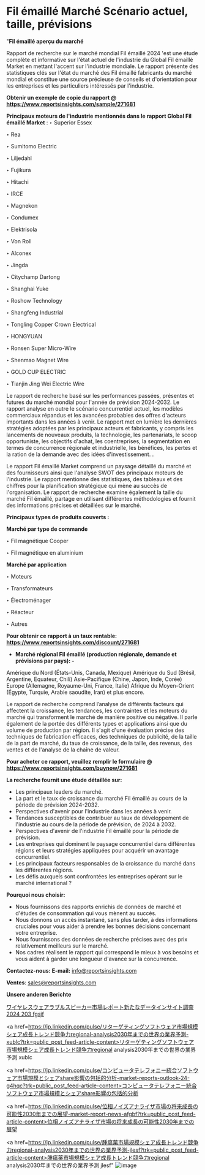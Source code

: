  # Fil émaillé Marché Scénario actuel, taille, prévisions

"<strong>Fil émaillé aperçu du marché</strong>

Rapport de recherche sur le marché mondial Fil émaillé 2024 'est une étude complète et informative sur l'état actuel de l'industrie du Global Fil émaillé Market en mettant l'accent sur l'industrie mondiale. Le rapport présente des statistiques clés sur l'état du marché des Fil émaillé fabricants du marché mondial et constitue une source précieuse de conseils et d'orientation pour les entreprises et les particuliers intéressés par l'industrie.

<strong>Obtenir un exemple de copie du rapport @ <a href=https://www.reportsinsights.com/sample/271681>https://www.reportsinsights.com/sample/271681</a></strong>

<strong>Principaux moteurs de l'industrie mentionnés dans le rapport Global Fil émaillé Market</strong> :
‣ Superior Essex

‣ Rea

‣ Sumitomo Electric

‣ Liljedahl

‣ Fujikura

‣ Hitachi

‣ IRCE

‣ Magnekon

‣ Condumex

‣ Elektrisola

‣ Von Roll

‣ Alconex

‣ Jingda

‣ Citychamp Dartong

‣ Shanghai Yuke

‣ Roshow Technology

‣ Shangfeng Industrial

‣ Tongling Copper Crown Electrical

‣ HONGYUAN

‣ Ronsen Super Micro-Wire

‣ Shenmao Magnet Wire

‣ GOLD CUP ELECTRIC

‣ Tianjin Jing Wei Electric Wire

Le rapport de recherche basé sur les performances passées, présentes et futures du marché mondial pour l'année de prévision 2024-2032. Le rapport analyse en outre le scénario concurrentiel actuel, les modèles commerciaux répandus et les avancées probables des offres d'acteurs importants dans les années à venir. Le rapport met en lumière les dernières stratégies adoptées par les principaux acteurs et fabricants, y compris les lancements de nouveaux produits, la technologie, les partenariats, le scoop opportuniste, les objectifs d'achat, les coentreprises, la segmentation en termes de concurrence régionale et industrielle, les bénéfices, les pertes et la ration de la demande avec des idées d'investissement. .

Le rapport Fil émaillé Market comprend un paysage détaillé du marché et des fournisseurs ainsi que l'analyse SWOT des principaux moteurs de l'industrie. Le rapport mentionne des statistiques, des tableaux et des chiffres pour la planification stratégique qui mène au succès de l'organisation. Le rapport de recherche examine également la taille du marché Fil émaillé, partage en utilisant différentes méthodologies et fournit des informations précises et détaillées sur le marché.

<strong>Principaux types de produits couverts :</strong>

<strong>Marché par type de commande</strong>

‣ Fil magnétique Cooper

‣ Fil magnétique en aluminium

<strong>Marché par application</strong>

‣ Moteurs

‣ Transformateurs

‣ Électroménager

‣ Réacteur

‣ Autres

<strong>Pour obtenir ce rapport à un taux rentable: <a href=https://www.reportsinsights.com/discount/271681>https://www.reportsinsights.com/discount/271681</a></strong>
<ul>
  <li><strong>Marché régional Fil émaillé (production régionale, demande et prévisions par pays): -</strong></li>
</ul>
Amérique du Nord (États-Unis, Canada, Mexique)
Amérique du Sud (Brésil, Argentine, Equateur, Chili)
Asie-Pacifique (Chine, Japon, Inde, Corée)
Europe (Allemagne, Royaume-Uni, France, Italie)
Afrique du Moyen-Orient (Égypte, Turquie, Arabie saoudite, Iran) et plus encore.

Le rapport de recherche comprend l’analyse de différents facteurs qui affectent la croissance, les tendances, les contraintes et les moteurs du marché qui transforment le marché de manière positive ou négative. Il parle également de la portée des différents types et applications ainsi que du volume de production par région. Il s'agit d'une évaluation précise des techniques de fabrication efficaces, des techniques de publicité, de la taille de la part de marché, du taux de croissance, de la taille, des revenus, des ventes et de l'analyse de la chaîne de valeur.

<strong>Pour acheter ce rapport, veuillez remplir le formulaire @   <a href=https://www.reportsinsights.com/buynow/271681>https://www.reportsinsights.com/buynow/271681</a></strong>

<strong>La recherche fournit une étude détaillée sur:</strong>
<ul>
  <li>Les principaux leaders du marché.</li>
  <li>La part et le taux de croissance du marché Fil émaillé au cours de la période de prévision 2024-2032.</li>
  <li>Perspectives d'avenir pour l'industrie dans les années à venir.</li>
  <li>Tendances susceptibles de contribuer au taux de développement de l'industrie au cours de la période de prévision, de 2024 à 2032.</li>
  <li>Perspectives d'avenir de l'industrie Fil émaillé pour la période de prévision.</li>
  <li>Les entreprises qui dominent le paysage concurrentiel dans différentes régions et leurs stratégies appliquées pour acquérir un avantage concurrentiel.</li>
  <li>Les principaux facteurs responsables de la croissance du marché dans les différentes régions.</li>
  <li>Les défis auxquels sont confrontées les entreprises opérant sur le marché international ?</li>
</ul>
<strong>Pourquoi nous choisir:</strong>
<ul>
  <li>Nous fournissons des rapports enrichis de données de marché et d'études de consommation qui vous mènent au succès.</li>
  <li>Nous donnons un accès instantané, sans plus tarder, à des informations cruciales pour vous aider à prendre les bonnes décisions concernant votre entreprise.</li>
  <li>Nous fournissons des données de recherche précises avec des prix relativement meilleurs sur le marché.</li>
  <li>Nos cadres réalisent le rapport qui correspond le mieux à vos besoins et vous aident à garder une longueur d'avance sur la concurrence.</li>
</ul>
<strong>Contactez-nous:
</strong><strong>E-mail:</strong> <a href=mailto:info@reportsinsights.com>info@reportsinsights.com</a>

<strong>Ventes</strong>: <a href=mailto:sales@reportsinsights.com>sales@reportsinsights.com</a>

<strong>Unsere anderen Berichte</strong>

<a href=https://www.linkedin.com/pulse/ワイヤレスウェアラブルスピーカー市場レポート新たなデータインサイト調査2024-203-fgsjf/>ワイヤレスウェアラブルスピーカー市場レポート新たなデータインサイト調査2024 203 fgsjf</a>

<a href=https://jp.linkedin.com/pulse/リターゲティングソフトウェア市場規模シェア成長トレンド競争力regional-analysis2030年までの世界の業界予測-xublc?trk=public_post_feed-article-content>リターゲティングソフトウェア市場規模シェア成長トレンド競争力regional analysis2030年までの世界の業界予測 xublc</a>

<a href=https://jp.linkedin.com/pulse/コンピュータテレフォニー統合ソフトウェア市場規模とシェアshare影響の包括的分析-market-reports-outlook-24-g4hqc?trk=public_post_feed-article-content>コンピュータテレフォニー統合ソフトウェア市場規模とシェアshare影響の包括的分析</a>

<a href=https://jp.linkedin.com/pulse/位相ノイズアナライザ市場の将来成長の可能性2030年までの展望-market-report-news-afgbf?trk=public_post_feed-article-content>位相ノイズアナライザ市場の将来成長の可能性2030年までの展望</a>

<a href=https://jp.linkedin.com/pulse/腫瘍薬市場規模シェア成長トレンド競争力regional-analysis2030年までの世界の業界予測-jlesf?trk=public_post_feed-article-content>腫瘍薬市場規模シェア成長トレンド競争力regional analysis2030年までの世界の業界予測 jlesf</a>"
![image](https://github.com/daminid12/RIreport/assets/158430485/fb59a0b1-0805-4bd5-ba97-02a3857a98c1)
